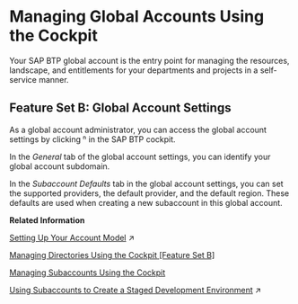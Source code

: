 <!-- loio667f34ba9222450491c2b848cd17e189 -->

<link rel="stylesheet" type="text/css" href="../css/sap-icons.css"/>

# Managing Global Accounts Using the Cockpit

Your SAP BTP global account is the entry point for managing the resources, landscape, and entitlements for your departments and projects in a self-service manner.



<a name="loio667f34ba9222450491c2b848cd17e189__section_mr1_jjq_lnb"/>

## Feature Set B: Global Account Settings

As a global account administrator, you can access the global account settings by clicking <span class="SAP-icons"></span> in the SAP BTP cockpit.

In the *General* tab of the global account settings, you can identify your global account subdomain.

In the *Subaccount Defaults* tab in the global account settings, you can set the supported providers, the default provider, and the default region. These defaults are used when creating a new subaccount in this global account.

**Related Information**  


[Setting Up Your Account Model](https://help.sap.com/viewer/a04508c1a6b24e2fa0cbabc8b8e361ad/Internal/en-US/2db81f42f5194454beecde6cd4994dda.html "The hierarchical structure between global accounts, directories, and subaccounts lets you define an account model that accurately fits your business and development needs.") :arrow_upper_right:

[Managing Directories Using the Cockpit \[Feature Set B\]](managing-directories-using-the-cockpit-feature-set-b-f495ac1.md "Learn how to organize and manage your subaccounts according to your technical and business needs by using directories in the SAP BTP cockpit.")

[Managing Subaccounts Using the Cockpit](managing-subaccounts-using-the-cockpit-55d0b6d.md "Learn how to structure a global account according to your organization’s and project’s requirements with regard to members, authorizations, and entitlements by managing subaccounts.")

[Using Subaccounts to Create a Staged Development Environment](https://help.sap.com/viewer/a04508c1a6b24e2fa0cbabc8b8e361ad/Internal/en-US/74eb32ef49804e6e8107338c4ed44d49.html "The number of subaccounts you create, and for which purpose, depends on your organizational setup and your use case.") :arrow_upper_right:

